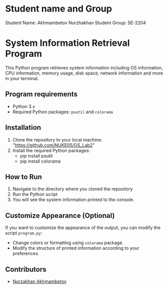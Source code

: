 # Student name and Group
Student Name: Akhmambetov Nurzhakhan
Student Group: SE-2204

# System Information Retrieval Program

This Python program retrieves system information including OS information, CPU information, memory usage, disk space, network information and more in your terminal.

## Program requirements

- Python 3.x
- Required Python packages: `psutil` and `colorama`

## Installation 

1. Clone the repository to your local machine: "https://github.com/NUKE05/OS_Lab2"
2. Install the required Python packages:
    - pip install psutil 
    - pip install colorama

## How to Run

1. Navigate to the directory where you cloned the repository
2. Run the Python script
3. You will see the system information printed to the console.

## Customize Appearance (Optional)

If you want to customize the appearance of the output, you can modify the script `program.py`:
- Change colors or formatting using `colorama` package.
- Modify the structure of printed information according to your preferences.

## Contributors

- [Nurzakhan Akhmambetov](https://github.com/NUKE05)



